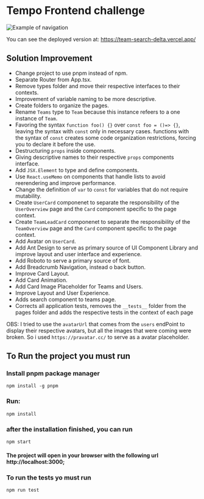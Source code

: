 # Tempo Frontend challenge

![Example of navigation](https://s5.gifyu.com/images/S8DrI.gif)

You can see the deployed version at: <https://team-search-delta.vercel.app/>

## Solution Improvement

- Change project to use pnpm instead of npm.
- Separate Router from App.tsx.
- Remove types folder and move their respective interfaces to their contexts.
- Improvement of variable naming to be more descriptive.
- Create folders to organize the pages.
- Rename `Teams` type to `Team` because this instance refeers to a one instance of `Team`.
- Favoring the syntax `function foo() {}` over `const foo = ()=> {}`,
  leaving the syntax with `const` only in necessary cases. functions with the syntax
  of `const` creates some code organization restrictions, forcing you to declare it before the
  use.
- Destructuring `props` inside components.
- Giving descriptive names to their respective `props` components interface.
- Add `JSX.Element` to type and define components.
- Use `React.useMemo` on components that handle lists to avoid reerendering and improve performance.
- Change the definition of `var` to `const` for variables that do not require mutability.
- Create `UserCard` componenet to separate the responsibility of the `UserOverview` page and the `Card` component specific to the page context.
- Create `TeamLeadCard` componenet to separate the responsibility of the `TeamOverview` page and the `Card` component specific to the page context.
- Add Avatar on `UserCard`.
- Add Ant Design to serve as primary source of UI Component Library and improve layout and user interface and experience.
- Add Roboto to serve a primary source of font.
- Add Breadcrumb Navigation, instead o back button.
- Improve Card Layout.
- Add Card Animation.
- Add Card Image Placeholder for Teams and Users.
- Improve Layout and User Experience.
- Adds search component to teams page.
- Corrects all application tests, removes the `__tests__` folder from the pages folder and adds the respective tests in the context of each page

OBS: I tried to use the `avatarUrl` that comes from the `users` endPoint to display their respective avatars, but all the images that were coming were broken.
So i used `https://pravatar.cc/` to serve as a avatar placeholder.

## To Run the project you must run

### Install pnpm package manager

```terminal
npm install -g pnpm
```

### Run:

```terminal
npm install
```

### after the installation finished, you can run

```terminal
npm start
```

#### The project will open in your browser with the following url http://localhost:3000;

### To run the tests yo must run

```terminal
npm run test
```
